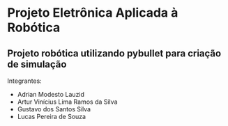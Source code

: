 # Projeto Eletrônica Aplicada à Robótica
## Projeto robótica utilizando pybullet para criação de simulação

Integrantes:
 - Adrian Modesto Lauzid
 - Artur Vinícius Lima Ramos da Silva
 - Gustavo dos Santos Silva
 - Lucas Pereira de Souza
